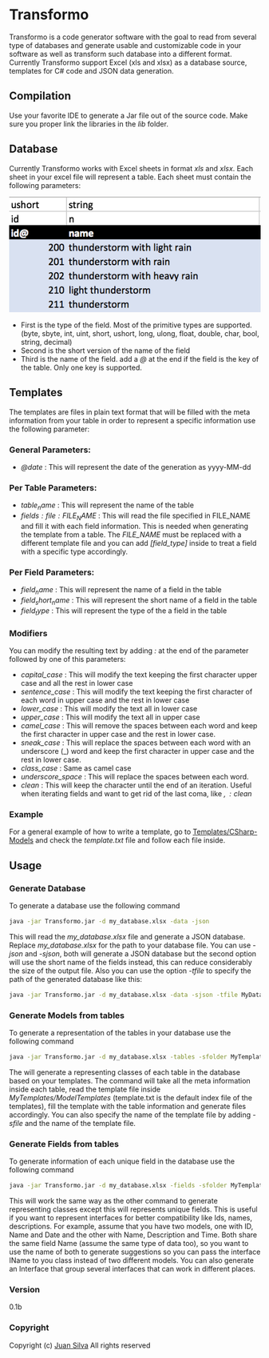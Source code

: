 # Transformo

Transformo is a code generator software with the goal to read from several type of databases and generate usable and customizable code in your software as well as transform such database into a different format. Currently Transformo support Excel (xls and xlsx) as a database source, templates for C# code and JSON data generation.

## Compilation

Use your favorite IDE to generate a Jar file out of the source code. Make sure you proper link the libraries in the *lib* folder.

## Database

Currently Transformo works with Excel sheets in format *xls* and *xlsx*. Each sheet in your excel file will represent a table. Each sheet must contain the following parameters:

![Database Format](/docs/database-example.png)

- First is the type of the field. Most of the primitive types are supported. (byte, sbyte, int, uint, short, ushort, long, ulong, float, double, char, bool, string, decimal)
- Second is the short version of the name of the field
- Third is the name of the field. add a *@* at the end if the field is the key of the table. Only one key is supported.

## Templates

The templates are files in plain text format that will be filled with the meta information from your table in order to represent a specific information use the following parameter:

### General Parameters:
- *$@date$* : This will represent the date of the generation as yyyy-MM-dd

### Per Table Parameters:
- *$table_name$* : This will represent the name of the table
- *$fields:file:FILE_NAME$* : This will read the file specified in FILE_NAME and fill it with each field information. This is needed when generating the template from a table. The *FILE_NAME* must be replaced with a different template file and you can add *[field_type]* inside to treat a field with a specific type accordingly.

### Per Field Parameters:
- *$field_name$* : This will represent the name of a field in the table
- *$field_short_name$* : This will represent the short name of a field in the table
- *$field_type$* : This will represent the type of the a field in the table

### Modifiers
You can modify the resulting text by adding *:* at the end of the parameter followed by one of this parameters:
- *capital_case* : This will modify the text keeping the first character upper case and all the rest in lower case
- *sentence_case* : This will modify the text keeping the first character of each word in upper case and the rest in lower case
- *lower_case* : This will modify the text all in lower case
- *upper_case* : This will modify the text all in upper case
- *camel_case* : This will remove the spaces between each word and keep the first character in upper case and the rest in lower case.
- *sneak_case* : This will replace the spaces between each word with an underscore (_) word and keep the first character in upper case and the rest in lower case.
- *class_case* : Same as camel case
- *underscore_space* : This will replace the spaces between each word.
- *clean* : This will keep the character until the end of an iteration. Useful when iterating fields and want to get rid of the last coma, like *$,:clean$*

### Example

For a general example of how to write a template, go to [Templates/CSharp-Models](Templates/CSharp-Models) and check the *template.txt* file and follow each file inside.

## Usage

### Generate Database

To generate a database use the following command

```sh
java -jar Transformo.jar -d my_database.xlsx -data -json
```

This will read the *my_database.xlsx* file and generate a JSON database. Replace *my_database.xlsx* for the path to your database file. You can use *-json* and *-sjson*, both will generate a JSON database but the second option will use the short name of the fields instead, this can reduce considerably the size of the output file. Also you can use the option *-tfile* to specify the path of the generated database like this:

```sh
java -jar Transformo.jar -d my_database.xlsx -data -sjson -tfile MyDatabase/database_short.json
```

### Generate Models from tables

To generate a representation of the tables in your database use the following command

```sh
java -jar Transformo.jar -d my_database.xlsx -tables -sfolder MyTemplates/ModelTemplates -tfolder GeneratedCode/Models -tfile '$table_name:class_case$.cs'
```

The will generate a representing classes of each table in the database based on your templates. The command will take all the meta information inside each table, read the template file inside *MyTemplates/ModelTemplates* (template.txt is the default index file of the templates), fill the template with the table information and generate files accordingly. You can also specify the name of the template file by adding *-sfile* and the name of the template file.

### Generate Fields from tables

To generate information of each unique field in the database use the following command

```sh
java -jar Transformo.jar -d my_database.xlsx -fields -sfolder MyTemplates/FieldTemplates -tfolder GeneratedCode/FieldInterfaces -tfile 'I$field_name:class_case$.cs'
```

This will work the same way as the other command to generate representing classes except this will represents unique fields. This is useful if you want to represent interfaces for better compatibility like Ids, names, descriptions. For example, assume that you have two models, one with ID, Name and Date and the other with Name, Description and Time. Both share the same field Name (assume the same type of data too), so you want to use the name of both to generate suggestions so you can pass the interface IName to you class instead of two different models. You can also generate an Interface that group several interfaces that can work in different places.

### Version
0.1b

### Copyright
Copyright (c) [Juan Silva](mailto:juanssl@gmail.com) All rights reserved
